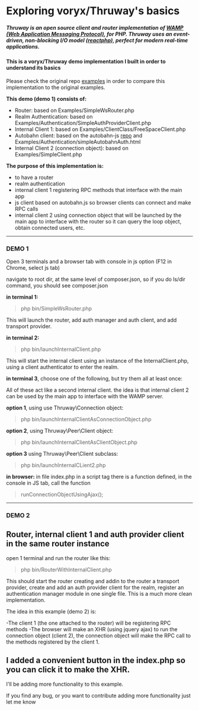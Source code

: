 # Exploring voryx/Thruway's basics

##### Thruway is an open source client and router implementation of [WAMP (Web Application Messaging Protocol)](http://wamp.ws/), for PHP.  Thruway uses an event-driven, non-blocking I/O model ([reactphp](http://reactphp.org/)), perfect for modern real-time applications.

#### This is a voryx/Thruway demo implementation I built in order to understand its basics

Please check the original repo [examples](https://github.com/voryx/Thruway/tree/master/Exampleshttps:/) in order to compare this implementation to the original examples.

**This demo (demo 1) consists of:**

* Router: based on Examples/SimpleWsRouter.php
* Realm Authentication: based on Examples/Authentication/SimpleAuthProviderClient.php
* Internal Client 1: based on Examples/ClientClass/FreeSpaceClient.php
* Autobahn client: based on the autobahn-js [repo](https://github.com/crossbario/autobahn-js) and Examples/Authentication/simpleAutobahnAuth.html
* Internal Client 2 (connection object): based on Examples/SimpleClient.php

**The purpose of this implementation is:**

* to have a router
* realm authentication
* internal client 1 registering RPC methods that interface with the main app
* js client based on autobahn.js so browser clients can connect and make RPC calls
* internal client 2 using connection object that will be launched by the main app to interface with the router so it can query the loop object, obtain connected users, etc.

---

### DEMO 1

Open 3 terminals and a browser tab with console in js option (F12 in Chrome, select js tab)

navigate to root dir, at the same level of composer.json,
so if you do ls/dir command, you should see composer.json


**in terminal 1:**

> php bin/SimpleWsRouter.php

This will launch the router, add auth manager and auth client, and add transport provider.


**in terminal 2:**

> php bin/launchInternalClient.php

This will start the internal client using an instance of the InternalClient.php, using a client authenticator to enter the realm.


**in terminal 3**, choose one of the following, but try them all at least once:

All of these act like a second internal client. the idea is that internal client 2 can be used by the main app to interface with the WAMP server.


**option 1**, using use Thruway\Connection object:

> php bin/launchInternalClientAsConnectionObject.php


**option 2**, using Thruway\Peer\Client object:

> php bin/launchInternalClientAsClientObject.php


**option 3** using Thruway\Peer\Client subclass:

> php bin/launchInternalCLient2.php

**in browser:** in file index.php in a script tag there is a function defined, in the console in JS tab, call the function
> runConnectionObjectUsingAjax();

---

### DEMO 2

## Router, internal client 1 and auth provider client in the same router instance

open 1 terminal and run the router like this:

> php bin/RouterWithInternalClient.php

This should start the router creating and addin to the router a transport provider, create and add an auth provider client for the realm, register an authentication manager module in one single file. This is a much more clean implementation.

The idea in this example (demo 2) is:

-The client 1 (the one attached to the router) will be registering RPC methods
-The browser will make an XHR (using jquery ajax) to run the connection object (client 2), the connection object will make the RPC call to the methods registered by the client 1.

I added a convenient button in the index.php so you can click it to make the XHR.
---

I'll be adding more functionality to this example.

If you find any bug, or you want to contribute adding more functionality just let me know
